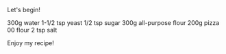 Let's begin!

300g water
1-1/2 tsp yeast
1/2 tsp sugar
300g all-purpose flour
200g pizza 00 flour
2 tsp salt

Enjoy my recipe!